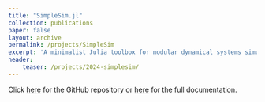 ```yaml
---
title: "SimpleSim.jl"
collection: publications
paper: false
layout: archive
permalink: /projects/SimpleSim
excerpt: 'A minimalist Julia toolbox for modular dynamical systems simulation.'
header:
    teaser: /projects/2024-simplesim/
---
```


Click [here](https://github.com/janneshb/SimpleSim.jl) for the GitHub repository or [here](https://janneshb.github.io/SimpleSim.jl/) for the full documentation.
